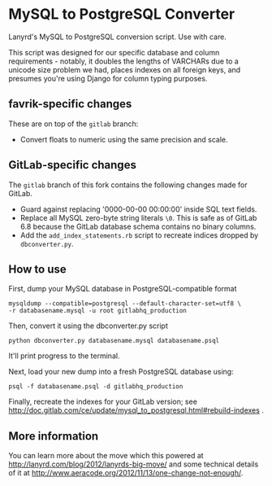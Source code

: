 MySQL to PostgreSQL Converter
=============================

Lanyrd's MySQL to PostgreSQL conversion script. Use with care.

This script was designed for our specific database and column requirements -
notably, it doubles the lengths of VARCHARs due to a unicode size problem we
had, places indexes on all foreign keys, and presumes you're using Django
for column typing purposes.

favrik-specific changes
-----------------------

These are on top of the `gitlab` branch:

- Convert floats to numeric using the same precision and scale.


GitLab-specific changes
-----------------------

The `gitlab` branch of this fork contains the following changes made for
GitLab.

- Guard against replacing '0000-00-00 00:00:00' inside SQL text fields.
- Replace all MySQL zero-byte string literals `\0`. This is safe as of GitLab
  6.8 because the GitLab database schema contains no binary columns.
- Add the `add_index_statements.rb` script to recreate indices dropped by
  `dbconverter.py`.

How to use
----------

First, dump your MySQL database in PostgreSQL-compatible format

    mysqldump --compatible=postgresql --default-character-set=utf8 \
    -r databasename.mysql -u root gitlabhq_production

Then, convert it using the dbconverter.py script

`python dbconverter.py databasename.mysql databasename.psql`

It'll print progress to the terminal.

Next, load your new dump into a fresh PostgreSQL database using: 

`psql -f databasename.psql -d gitlabhq_production`

Finally, recreate the indexes for your GitLab version; see
http://doc.gitlab.com/ce/update/mysql_to_postgresql.html#rebuild-indexes .

More information
----------------

You can learn more about the move which this powered at http://lanyrd.com/blog/2012/lanyrds-big-move/ and some technical details of it at http://www.aeracode.org/2012/11/13/one-change-not-enough/.
